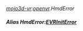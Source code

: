 _[mojo3d-vr](../../modules/mojo3d-vr/mojo3d-vr-module.md):[openvr](openvr:).HmdError_
##### Alias HmdError:[EVRInitError](../../modules/mojo3d-vr/openvr-evriniterror.md)

